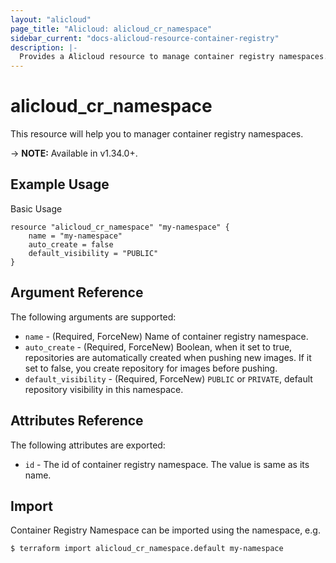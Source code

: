 ```yaml
---
layout: "alicloud"
page_title: "Alicloud: alicloud_cr_namespace"
sidebar_current: "docs-alicloud-resource-container-registry"
description: |-
  Provides a Alicloud resource to manage container registry namespaces.
---
```


# alicloud\_cr\_namespace

This resource will help you to manager container registry namespaces.

-> **NOTE:** Available in v1.34.0+.

## Example Usage

Basic Usage

```
resource "alicloud_cr_namespace" "my-namespace" {
    name = "my-namespace"
    auto_create = false
    default_visibility = "PUBLIC"
}
```

## Argument Reference

The following arguments are supported:

* `name` - (Required, ForceNew) Name of container registry namespace.
* `auto_create` - (Required, ForceNew) Boolean, when it set to true, repositories are automatically created when pushing new images. If it set to false, you create repository for images before pushing.
* `default_visibility` - (Required, ForceNew) `PUBLIC` or `PRIVATE`, default repository visibility in this namespace.

## Attributes Reference

The following attributes are exported:

* `id` - The id of container registry namespace. The value is same as its name.

## Import

Container Registry Namespace can be imported using the namespace, e.g.

```
$ terraform import alicloud_cr_namespace.default my-namespace
```
